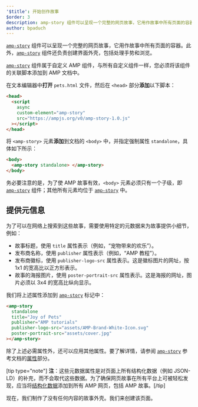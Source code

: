 ```yaml
---
'$title': 开始创作故事
$order: 3
description: amp-story 组件可以呈现一个完整的网页故事，它用作故事中所有页面的容器。此外，amp-story 组件还负责 …
author: bpaduch
---
```


[`amp-story`](../../../../documentation/components/reference/amp-story.md) 组件可以呈现一个完整的网页故事，它用作故事中所有页面的容器。此外，[`amp-story`](../../../../documentation/components/reference/amp-story.md) 组件还负责创建界面外壳，包括处理手势和浏览。

[`amp-story`](../../../../documentation/components/reference/amp-story.md) 组件属于自定义 AMP 组件，与所有自定义组件一样，您必须将该组件的关联脚本添加到 AMP 文档中。

在文本编辑器中**打开** `pets.html` 文件，然后在 `<head>` 部分**添加**以下脚本：

```html
<head>
  <script
    async
    custom-element="amp-story"
    src="https://ampjs.org/v0/amp-story-1.0.js"
  ></script>
</head>
```

将 `<amp-story>` 元素**添加**到文档的 `<body>` 中，并指定强制属性 `standalone`，具体如下所示：

```html
<body>
  <amp-story standalone> </amp-story>
</body>
```

务必要注意的是，为了使 AMP 故事有效，`<body>` 元素必须只有一个子级，即 [`amp-story`](../../../../documentation/components/reference/amp-story.md) 组件；其他所有元素均位于 [`amp-story`](../../../../documentation/components/reference/amp-story.md) 中。

## 提供元信息

为了可以在网络上搜索到这些故事，需要使用特定的元数据来为故事提供小细节，例如：

- 故事标题，使用 `title` 属性表示（例如，“宠物带来的欢乐”）。
- 发布商名称，使用 `publisher` 属性表示（例如，“AMP 教程”）。
- 发布商徽标，使用 `publisher-logo-src` 属性表示。这是徽标图片的网址，按 1x1 的宽高比以正方形表示。
- 故事的海报图片，使用 `poster-portrait-src` 属性表示。这是海报的网址，图片必须以 3x4 的宽高比纵向显示。

我们将上述属性添加到 [`amp-story`](../../../../documentation/components/reference/amp-story.md) 标记中：

```html
<amp-story
  standalone
  title="Joy of Pets"
  publisher="AMP tutorials"
  publisher-logo-src="assets/AMP-Brand-White-Icon.svg"
  poster-portrait-src="assets/cover.jpg"
></amp-story>
```

除了上述必需属性外，还可以应用其他属性。要了解详情，请参阅 [`amp-story`](../../../../documentation/components/reference/amp-story.md) 参考文档的[属性](../../../../documentation/components/reference/amp-story.md#attributes)部分。

[tip type="note"] **注**：这些元数据属性是对页面上所有结构化数据（例如 JSON-LD）的补充，而不会取代这些数据。为了确保网页故事在所有平台上可被轻松发现，应当将[结构化数据](../../../../documentation/guides-and-tutorials/optimize-measure/discovery.md#integrate-with-third-party-platforms-through-additional-metadata)添加到所有 AMP 网页，包括 AMP 故事。[/tip]

现在，我们制作了没有任何内容的故事外壳。我们来创建该页面。
